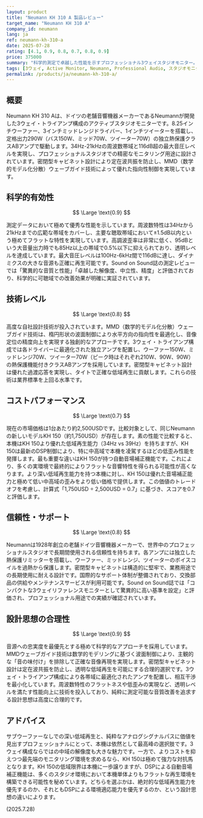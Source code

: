 ```yaml
---
layout: product
title: "Neumann KH 310 A 製品レビュー"
target_name: "Neumann KH 310 A"
company_id: neumann
lang: ja
ref: neumann-kh-310-a
date: 2025-07-28
rating: [4.1, 0.9, 0.8, 0.7, 0.8, 0.9]
price: 375000
summary: "科学的測定で卓越した性能を示すプロフェッショナル3ウェイスタジオモニター。34Hz-21kHz の広帯域再生と116dB超の最大音圧レベルを実現。MMD波面制御技術により正確な音像定位を提供します。"
tags: [3ウェイ, Active Monitor, Neumann, Professional Audio, スタジオモニター]
permalink: /products/ja/neumann-kh-310-a/
---
```

## 概要

Neumann KH 310 Aは、ドイツの老舗音響機器メーカーであるNeumannが開発した3ウェイ・トライアンプ構成のアクティブスタジオモニターです。8.25インチウーファー、3インチミッドレンジドライバー、1インチツイーターを搭載し、定格出力290W（バス150W、ミッド70W、ツイーター70W）の独立熱保護クラスABアンプで駆動します。34Hz-21kHzの周波数帯域と116dB超の最大音圧レベルを実現し、プロフェッショナルスタジオでの精密なモニタリング用途に設計されています。密閉型キャビネット設計により定在波共振を防止し、MMD（数学的モデル化分散）ウェーブガイド技術によって優れた指向性制御を実現しています。

## 科学的有効性

$$ \Large \text{0.9} $$

測定データにおいて極めて優秀な性能を示しています。周波数特性は34Hzから21kHzまでの広範な帯域をカバーし、主要な聴取帯域において±1.5dB以内という極めてフラットな特性を実現しています。高調波歪率は非常に低く、95dBという大音量出力時でも85Hz以上の帯域で0.5%以下に抑えられており、透明レベルを達成しています。最大音圧レベルは100Hz-6kHz間で116dBに達し、ダイナミクスの大きな音源も正確に再生可能です。Sound on Sound誌の測定レビューでは「驚異的な音質と性能」「卓越した解像度、中立性、精度」と評価されており、科学的に可聴域での改善効果が明確に実証されています。

## 技術レベル

$$ \Large \text{0.8} $$

高度な自社設計技術が投入されています。MMD（数学的モデル化分散）ウェーブガイド技術は、楕円形状の波面制御により水平方向の指向性を最適化し、音像定位の精度向上を実現する独創的なアプローチです。3ウェイ・トライアンプ構成では各ドライバーに最適化された独立アンプを配置し、ウーファー150W、ミッドレンジ70W、ツイーター70W（ピーク時はそれぞれ210W、90W、90W）の熱保護機能付きクラスABアンプを採用しています。密閉型キャビネット設計は優れた過渡応答を実現し、タイトで正確な低域再生に貢献します。これらの技術は業界標準を上回る水準です。

## コストパフォーマンス

$$ \Large \text{0.7} $$

現在の市場価格は1台あたり約2,500USDです。比較対象として、同じNeumannの新しいモデルKH 150（約1,750USD）が存在します。素の性能で比較すると、本機はKH 150より優れた低域再生能力（34Hz vs 39Hz）を持ちますが、KH 150は最新のDSP制御により、特に中高域で本機を凌駕するほどの低歪み性能を発揮します。最も重要な違いはKH 150が持つ自動音場補正機能です。これにより、多くの実環境で最終的によりフラットな音響特性を得られる可能性が高くなります。より深い低域再生能力を持つ本機に対し、KH 150は優れた音場補正能力と極めて低い中高域の歪みをより低い価格で提供します。この価値のトレードオフを考慮し、計算式「1,750USD ÷ 2,500USD = 0.7」に基づき、スコアを0.7と評価します。

## 信頼性・サポート

$$ \Large \text{0.8} $$

Neumannは1928年創立の老舗ドイツ音響機器メーカーで、世界中のプロフェッショナルスタジオで長期間使用される信頼性を持ちます。各アンプには独立した熱保護リミッターを搭載し、ウーファー、ミッドレンジ、ツイーターのボイスコイルを過熱から保護します。密閉型キャビネットは構造的に堅牢で、業務用途での長期使用に耐える設計です。国際的なサポート体制が整備されており、交換部品の供給やメンテナンスサービスが利用可能です。Sound on Sound誌では「コンパクトな3ウェイリファレンスモニターとして驚異的に高い基準を設定」と評価され、プロフェッショナル用途での実績が確認されています。

## 設計思想の合理性

$$ \Large \text{0.9} $$

音源への忠実度を最優先とする極めて科学的なアプローチを採用しています。MMDウェーブガイド技術は数学的モデリングに基づく波面制御により、主観的な「音の味付け」を排除して正確な音像再現を実現します。密閉型キャビネット設計は定在波共振を防止し、透明な低域再生を可能にする合理的選択です。3ウェイ・トライアンプ構成により各帯域に最適化されたアンプを配置し、相互干渉を最小化しています。周波数特性のフラットネスや低歪みの実現など、透明レベルを満たす性能向上に技術を投入しており、純粋に測定可能な音質改善を追求する設計思想は高度に合理的です。

## アドバイス

サブウーファーなしでの深い低域再生と、純粋なアナログシグナルパスに価値を見出すプロフェッショナルにとって、本機は依然として最高峰の選択肢です。3ウェイ構成ならではの中域の解像度も大きな魅力です。一方で、よりコストを抑えつつ最先端のモニタリング環境を求めるなら、KH 150は極めて強力な対抗馬となります。KH 150の低域限界は本機に一歩譲りますが、DSPによる自動音場補正機能は、多くのスタジオ環境において本機単体よりもフラットな再生環境を構築できる可能性を秘めています。どちらを選ぶかは、絶対的な低域再生能力を優先するのか、それともDSPによる環境適応能力を優先するのか、という設計思想の違いによります。

(2025.7.28)
